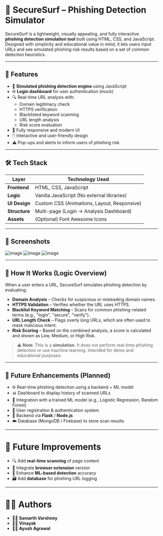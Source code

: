 # 🔐 SecureSurf – Phishing Detection Simulator

SecureSurf is a lightweight, visually appealing, and fully interactive **phishing detection simulation tool** built using HTML, CSS, and JavaScript. Designed with simplicity and educational value in mind, it lets users input URLs and see simulated phishing risk results based on a set of common detection heuristics.

---

## 🚀 Features

- 🧠 **Simulated phishing detection engine** using JavaScript
- 🌐 **Login dashboard** for user authentication (mock)
- 🔍 Real-time URL analysis with:
  - Domain legitimacy check
  - HTTPS verification
  - Blacklisted keyword scanning
  - URL length analysis
  - Risk score evaluation
- 🎨 Fully responsive and modern UI
- 🖱️ Interactive and user-friendly design
- ⚠️ Pop-ups and alerts to inform users of phishing risk

---

## 🛠️ Tech Stack

| Layer        | Technology Used |
|--------------|------------------|
| **Frontend** | HTML, CSS, JavaScript |
| **Logic**    | Vanilla JavaScript (No external libraries) |
| **UI Design**| Custom CSS (Animations, Layout, Responsive) |
| **Structure**| Multi-page (Login → Analysis Dashboard) |
| **Assets**   | (Optional) Font Awesome Icons |

---

## 📸 Screenshots
![image](https://github.com/user-attachments/assets/1ac6b8fb-ac91-44bf-bad0-ea508d625321)
![image](https://github.com/user-attachments/assets/6202c21e-b7f3-4c33-9ef9-ef99af99ac9f)
![image](https://github.com/user-attachments/assets/075d5d04-48a4-4427-9dc9-1a3cb15d6d41)

---

## 🧪 How It Works (Logic Overview)

When a user enters a URL, SecureSurf simulates phishing detection by evaluating:

- **Domain Analysis** – Checks for suspicious or misleading domain names.
- **HTTPS Validation** – Verifies whether the URL uses HTTPS.
- **Blacklist Keyword Matching** – Scans for common phishing-related terms (e.g., "login", "secure", "verify").
- **URL Length Check** – Flags overly long URLs, which are often used to mask malicious intent.
- **Risk Scoring** – Based on the combined analysis, a score is calculated and shown as Low, Medium, or High Risk.

> ⚠️ **Note**: This is a **simulation**. It does not perform real-time phishing detection or use machine learning. Intended for demo and educational purposes.

---

## 🧩 Future Enhancements (Planned)

- 🌐 Real-time phishing detection using a backend + ML model
- 📊 Dashboard to display history of scanned URLs
- 🧠 Integration with a trained ML model (e.g., Logistic Regression, Random Forest)
- 🧾 User registration & authentication system
- 🔌 Backend via **Flask** / **Node.js**
- ☁️ Database (MongoDB / Firebase) to store scan results

---

# 🧠 Future Improvements

- 🔍 Add **real-time scanning** of page content  
- 🧩 Integrate **browser extension** version  
- 🤖 Enhance **ML-based detection** accuracy  
- 🗃️ Add **database** for phishing URL logging  

---

# 👨‍💻 Authors

- 🧑‍💻 **Samarth Varshney**  
- 🧑‍💻 **Vinayak**  
- 🧑‍💻 **Ayush Agrawal**

